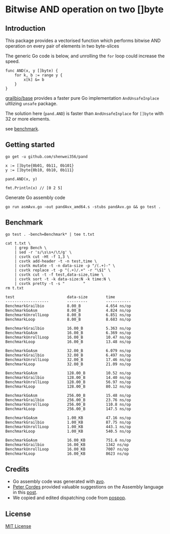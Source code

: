 # Bitwise AND operation on two []byte

## Introduction

This package provides a vectorised function which performs
bitwise AND operation on every pair of elements in two byte-slices

The generic Go code is below, and unrolling the `for` loop could
increase the speed. 


```
func AND(x, y []byte) {
	for k, b := range y {
		x[k] &= b
	}
}
```

[grailbio/base](https://github.com/grailbio/base/blob/master/simd/and_amd64.go)
provides a faster pure Go implementation `AndUnsafeInplace` ultlizing `unsafe` package.

The solution here (`pand.AND`) is faster than `AndUnsafeInplace` for `[]byte`  with 32 or more elements.

see [benchmark](#benchmark).

## Getting started

```
go get -u github.com/shenwei356/pand

x := []byte{0b01, 0b11, 0b101}
y := []byte{0b10, 0b10, 0b111}

pand.AND(x, y)

fmt.Println(x) // [0 2 5]

```

Generate Go assembly code

```
go run asmAvx.go -out pandAvx_amd64.s -stubs pandAvx.go && go test .

```

## Benchmark

```
go test . -bench=Benchmark* | tee t.txt

cat t.txt \
    | grep Bench \
    | sed -r 's/\s\s+/\t/g' \
    | csvtk cut -Ht -f 1,3 \
    | csvtk add-header -t -n test,time \
    | csvtk mutate -t -n data-size -p "/(.+)-" \
    | csvtk replace -t -p "(.+)/.+" -r "\$1" \
    | csvtk cut -t -f test,data-size,time \
    | csvtk sort -t -k data-size:N -k time:N \
    | csvtk pretty -t -s "        "
rm t.txt

test                       data-size        time
-------------------        ---------        -----------
BenchmarkGrailbio          8.00_B           4.654 ns/op
BenchmarkGoAsm             8.00_B           4.824 ns/op
BenchmarkUnrollLoop        8.00_B           6.851 ns/op
BenchmarkLoop              8.00_B           8.683 ns/op

BenchmarkGrailbio          16.00_B          5.363 ns/op
BenchmarkGoAsm             16.00_B          6.369 ns/op
BenchmarkUnrollLoop        16.00_B          10.47 ns/op
BenchmarkLoop              16.00_B          13.48 ns/op

BenchmarkGoAsm             32.00_B          6.079 ns/op
BenchmarkGrailbio          32.00_B          6.497 ns/op
BenchmarkUnrollLoop        32.00_B          17.46 ns/op
BenchmarkLoop              32.00_B          21.09 ns/op

BenchmarkGoAsm             128.00_B         10.52 ns/op
BenchmarkGrailbio          128.00_B         14.40 ns/op
BenchmarkUnrollLoop        128.00_B         56.97 ns/op
BenchmarkLoop              128.00_B         80.12 ns/op

BenchmarkGoAsm             256.00_B         15.48 ns/op
BenchmarkGrailbio          256.00_B         23.76 ns/op
BenchmarkUnrollLoop        256.00_B         110.8 ns/op
BenchmarkLoop              256.00_B         147.5 ns/op

BenchmarkGoAsm             1.00_KB          47.16 ns/op
BenchmarkGrailbio          1.00_KB          87.75 ns/op
BenchmarkUnrollLoop        1.00_KB          443.1 ns/op
BenchmarkLoop              1.00_KB          540.5 ns/op

BenchmarkGoAsm             16.00_KB         751.6 ns/op
BenchmarkGrailbio          16.00_KB         1342 ns/op
BenchmarkUnrollLoop        16.00_KB         7007 ns/op
BenchmarkLoop              16.00_KB         8623 ns/op

```

## Credits

- Go assembly code was generated with [avo](https://github.com/mmcloughlin/avo).
- [Peter Cordes](https://stackoverflow.com/users/224132/peter-cordes)
  provided valuable suggestions on the Assembly language
  in this [post](https://stackoverflow.com/questions/68280854/).
- We copied and edited dispatching code from [pospop](https://github.com/clausecker/pospop).

## License

[MIT License](https://github.com/shenwei356/pand/blob/master/LICENSE)
